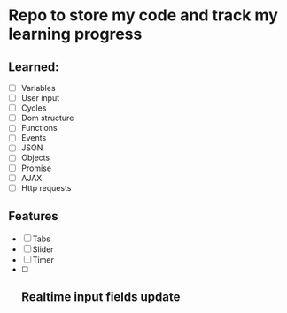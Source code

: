 # Repo to store my code and track my learning progress

## Learned:
- [ ] Variables
- [ ] User input
- [ ] Cycles
- [ ] Dom structure
- [ ] Functions
- [ ] Events
- [ ] JSON
- [ ] Objects
- [ ] Promise
- [ ] AJAX
- [ ] Http requests
## Features
- [ ] Tabs
- [ ] Slider
- [ ] Timer
- [ ] Realtime input fields update
    - 